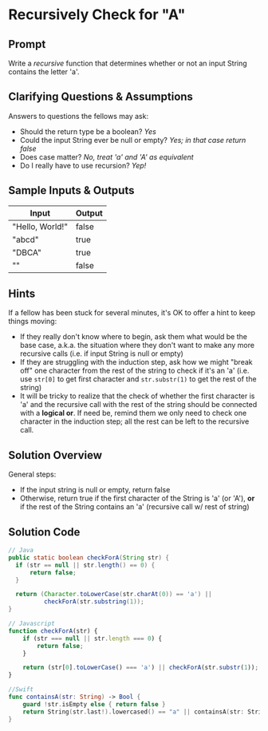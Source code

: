 # Recursively Check for "A"


## Prompt

Write a *recursive* function that determines whether or not an input
String contains the letter 'a'.


## Clarifying Questions & Assumptions

Answers to questions the fellows may ask:
* Should the return type be a boolean? _Yes_
* Could the input String ever be null or empty? _Yes; in that case return false_
* Does case matter? _No, treat 'a' and 'A' as equivalent_
* Do I really have to use recursion? _Yep!_


## Sample Inputs & Outputs

| Input | Output |
|---|---|
| "Hello, World!" | false |
| "abcd" | true |
| "DBCA" | true |
| "" | false |


## Hints

If a fellow has been stuck for several minutes,
it's OK to offer a hint to keep things moving:
* If they really don't know where to begin, ask them what would be the base case, a.k.a. the situation where they don't want to make any more recursive calls (i.e. if input String is null or empty)
* If they are struggling with the induction step, ask how we might "break off" one character from the rest of the string to check if it's an 'a' (i.e. use `str[0]` to get first character and `str.substr(1)` to get the rest of the string)
* It will be tricky to realize that the check of whether the first character is 'a' and the recursive call with the rest of the string should be connected with a **logical or**. If need be, remind them we only need to check one character in the induction step; all the rest can be left to the recursive call.


## Solution Overview

General steps:
* If the input string is null or empty, return false
* Otherwise, return true if the first character of the String is 'a' (or 'A'), **or** if the rest of the String contains an 'a' (recursive call w/ rest of string)

## Solution Code

```java
// Java
public static boolean checkForA(String str) {
  if (str == null || str.length() == 0) {
      return false;
  }

  return (Character.toLowerCase(str.charAt(0)) == 'a') ||
          checkForA(str.substring(1));
}
```


```javascript
// Javascript
function checkForA(str) {
    if (str === null || str.length === 0) {
        return false;
    }

    return (str[0].toLowerCase() === 'a') || checkForA(str.substr(1));
}
```

```swift
//Swift
func containsA(str: String) -> Bool {
    guard !str.isEmpty else { return false }
    return String(str.last!).lowercased() == "a" || containsA(str: String(str.prefix(str.count - 1)))
}
```
